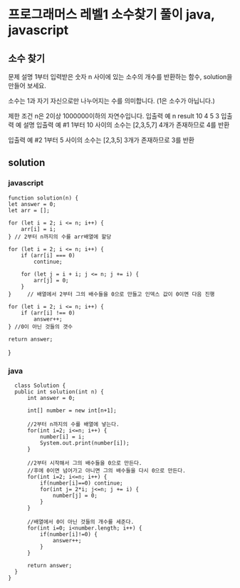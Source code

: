 # 프로그래머스 레벨1 소수찾기 풀이 java, javascript

## 소수 찾기
문제 설명
1부터 입력받은 숫자 n 사이에 있는 소수의 개수를 반환하는 함수, solution을 만들어 보세요.

소수는 1과 자기 자신으로만 나누어지는 수를 의미합니다.
(1은 소수가 아닙니다.)

제한 조건
n은 2이상 1000000이하의 자연수입니다.
입출력 예
n	result
10	4
5	3
입출력 예 설명
입출력 예 #1
1부터 10 사이의 소수는 [2,3,5,7] 4개가 존재하므로 4를 반환

입출력 예 #2
1부터 5 사이의 소수는 [2,3,5] 3개가 존재하므로 3를 반환

## solution

### javascript

    function solution(n) {
    let answer = 0;
    let arr = [];

    for (let i = 2; i <= n; i++) {
        arr[i] = i;
    } // 2부터 n까지의 수를 arr배열에 할당

    for (let i = 2; i <= n; i++) {
        if (arr[i] === 0)
            continue;

        for (let j = i + i; j <= n; j += i) {
            arr[j] = 0;
        }
    }     // 배열에서 2부터 그의 배수들을 0으로 만들고 인덱스 값이 0이면 다음 진행

    for (let i = 2; i <= n; i++) {
        if (arr[i] !== 0)
            answer++;
    } //0이 아닌 것들의 갯수
    
    return answer;
}

### java

      class Solution {
      public int solution(int n) {
          int answer = 0;
          
          int[] number = new int[n+1];
          
          //2부터 n까지의 수를 배열에 넣는다.
          for(int i=2; i<=n; i++) {
              number[i] = i;
              System.out.print(number[i]);
          }
          
          //2부터 시작해서 그의 배수들을 0으로 만든다.
          //후에 0이면 넘어가고 아니면 그의 배수들을 다시 0으로 만든다.
          for(int i=2; i<=n; i++) {
              if(number[i]==0) continue;
              for(int j= 2*i; j<=n; j += i) {
                  number[j] = 0;
              }
          }
          
          //배열에서 0이 아닌 것들의 개수를 세준다.
          for(int i=0; i<number.length; i++) {
              if(number[i]!=0) {
                  answer++;
              }
          }
          
          return answer;
      }
    }

